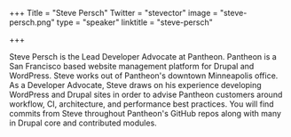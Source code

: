 +++
Title = "Steve Persch"
Twitter = "stevector"
image = "steve-persch.png"
type = "speaker"
linktitle = "steve-persch"

+++

Steve Persch is the Lead Developer Advocate at Pantheon. Pantheon is a San Francisco based website management platform for Drupal and WordPress. Steve works out of Pantheon's downtown Minneapolis office. As a Developer Advocate, Steve draws on his experience developing WordPress and Drupal sites in order to advise Pantheon customers around workflow, CI, architecture, and performance best practices. You will find commits from Steve throughout Pantheon's GitHub repos along with many in Drupal core and contributed modules.
